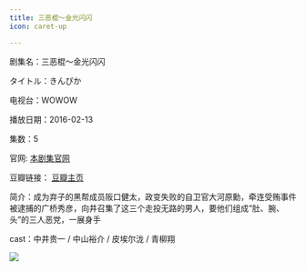 ```yaml
---
title: 三恶棍～金光闪闪
icon: caret-up

---
```


剧集名：三恶棍～金光闪闪

タイトル：きんぴか

电视台：WOWOW

播放日期：2016-02-13

集数：5

官网: [本剧集官网](https://www.wowow.co.jp/detail/107846)

豆瓣链接： [豆瓣主页](https://movie.douban.com/subject/26675507//)


简介：成为弃子的黑帮成员阪口健太，政变失败的自卫官大河原勳，牵连受贿事件被逮捕的广桥秀彦，向井召集了这三个走投无路的男人，要他们组成“肚、腕、头”的三人恶党，一展身手 ​​​

cast：中井贵一 / 中山裕介 / 皮埃尔泷 / 青柳翔

![](https://listpic.tsgsanjiao.com/2016/2016segjgss.jpg)